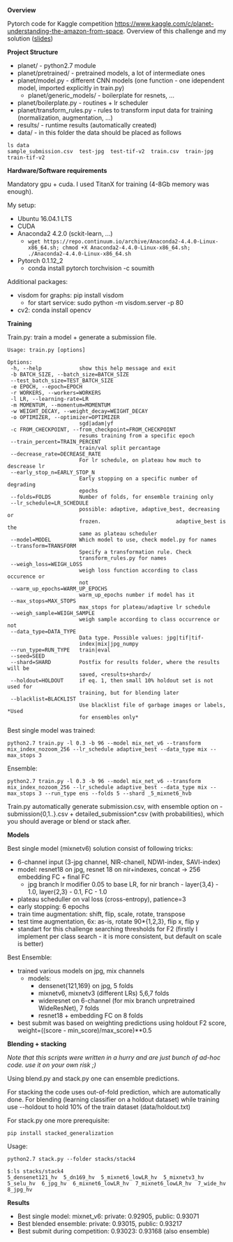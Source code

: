 
**Overview**

Pytorch code for Kaggle competition https://www.kaggle.com/c/planet-understanding-the-amazon-from-space.
Overview of this challenge and my solution ([slides](https://www.slideshare.net/Eduardyantov/kaggle-reviewplanet-understanding-the-amazon-from-space))

**Project Structure**

 * planet/ - python2.7 module
 * planet/pretrained/ - pretrained models, a lot of intermediate ones
 * planet/model.py - different CNN models (one function - one idependent model, imported explicitly in train.py)
   * planet/generic_models/ - boilerplate for resnets, ...
 * planet/boilerplate.py - routines + lr scheduler 
 * planet/transform_rules.py - rules to transform input data for training (normalization, augmentation, ...)
 * results/ - runtime results (automatically created)
 * data/ - in this folder the data should be placed as follows
 ```
 ls data
sample_submission.csv  test-jpg  test-tif-v2  train.csv  train-jpg  train-tif-v2
 ```
 
 **Hardware/Software requirements**
 
 Mandatory gpu + cuda. I used TitanX for training (4-8Gb memory was enough).
 
 My setup: 
  * Ubuntu 16.04.1 LTS
  * CUDA
  * Anaconda2 4.2.0 (sckit-learn, ...)
     * `wget https://repo.continuum.io/archive/Anaconda2-4.4.0-Linux-x86_64.sh; chmod +X Anaconda2-4.4.0-Linux-x86_64.sh; ./Anaconda2-4.4.0-Linux-x86_64.sh`
  * Pytorch 0.1.12_2
     *  conda install pytorch torchvision -c soumith
  
 Additional packages:
  * visdom for graphs: pip install visdom
    * for start service: sudo python -m visdom.server -p 80
  * cv2: conda install opencv
  
 
 **Training**
 
 Train.py: train a model + generate a submission file.
 
 ```
Usage: train.py [options]

Options:
  -h, --help            show this help message and exit
  -b BATCH_SIZE, --batch_size=BATCH_SIZE
  --test_batch_size=TEST_BATCH_SIZE
  -e EPOCH, --epoch=EPOCH
  -r WORKERS, --workers=WORKERS
  -l LR, --learning-rate=LR
  -m MOMENTUM, --momentum=MOMENTUM
  -w WEIGHT_DECAY, --weight_decay=WEIGHT_DECAY
  -o OPTIMIZER, --optimizer=OPTIMIZER
                        sgd|adam|yf
  -c FROM_CHECKPOINT, --from_checkpoint=FROM_CHECKPOINT
                        resums training from a specific epoch
  --train_percent=TRAIN_PERCENT
                        train/val split percantage
  --decrease_rate=DECREASE_RATE
                        For lr schedule, on plateau how much to descrease lr
  --early_stop_n=EARLY_STOP_N
                        Early stopping on a specific number of degrading
                        epochs
  --folds=FOLDS         Number of folds, for ensemble training only
  --lr_schedule=LR_SCHEDULE
                        possible: adaptive, adaptive_best, decreasing or
                        frozen.                        adaptive_best is the
                        same as plateau scheduler
  --model=MODEL         Which model to use, check model.py for names
  --transform=TRANSFORM
                        Specify a transformation rule. Check
                        transform_rules.py for names
  --weigh_loss=WEIGH_LOSS
                        weigh loss function according to class occurence or
                        not
  --warm_up_epochs=WARM_UP_EPOCHS
                        warm_up_epochs number if model has it
  --max_stops=MAX_STOPS
                        max_stops for plateau/adaptive lr schedule
  --weigh_sample=WEIGH_SAMPLE
                        weigh sample according to class occurrence or not
  --data_type=DATA_TYPE
                        Data type. Possible values: jpg|tif|tif-
                        index|mix|jpg_numpy
  --run_type=RUN_TYPE   train|eval
  --seed=SEED           
  --shard=SHARD         Postfix for results folder, where the results will be
                        saved, <results+shard>/
  --holdout=HOLDOUT     if eq. 1, then small 10% holdout set is not used for
                        training, but for blending later
  --blacklist=BLACKLIST
                        Use blacklist file of garbage images or labels, *Used
                        for ensembles only*
  ```
 
 Best single model was trained:
  
 `python2.7 train.py -l 0.3 -b 96 --model mix_net_v6 --transform mix_index_nozoom_256 --lr_schedule adaptive_best --data_type mix --max_stops 3 `


Ensemble:

`python2.7 train.py -l 0.3 -b 96 --model mix_net_v6 --transform mix_index_nozoom_256 --lr_schedule adaptive_best --data_type mix --max_stops 3 --run_type ens --folds 5 --shard _5_mixnet6_hvb`


Train.py automatically generate submission.csv, with ensemble option on - submission{0,1..}.csv + detailed_submission*.csv (with probabilities), which you should average or blend or stack after.

**Models**

Best single model (mixnetv6) solution consist of following tricks:
 * 6-channel input (3-jpg channel, NIR-chanell, NDWI-index, SAVI-index)
 * model: resnet18 on jpg, resnet 18 on nir+indexes, concat -> 256 embedding FC + final FC
   * jpg branch lr modifier 0.05 to base LR, for nir branch - layer{3,4} - 1.0, layer{2,3} - 0.1, FC - 1.0 
 * plateau scheduller on val loss (cross-entropy), patience=3
 * early stopping: 6 epochs
 * train time augmentation: shift, flip, scale, rotate, transpose
 * test time augmentation, 6x: as-is, rotate 90*{1,2,3}, flip x, flip y
 * standart for this challenge searching thresholds for F2 (firstly I implement per class search - it is more consistent, but default on scale is better)
 
Best Ensemble:
 * trained various models on jpg, mix channels
   * models: 
     * densenet{121,169} on jpg, 5 folds
     * mixnetv6, mixnetv3 (different LRs) 5,6,7 folds
     * wideresnet on 6-channel (for mix branch unpretrained WideResNet), 7 folds
     * resnet18 + embedding FC on 8 folds
 * best submit was based on weighting predictions using holdout F2 score, weight=((score - min_score)/max_score)**0.5

**Blending + stacking**

_Note that this scripts were written in a hurry and are just bunch of ad-hoc code. use it on your own risk ;)_


Using blend.py and stack.py one can ensemble predictions.
 
 For stacking the code uses out-of-fold prediction, which are automatically done.
 For blending (learning classifier on a holdout dataset) while training use --holdout to hold 10% of the train dataset (data/holdout.txt)

For stack.py one more prerequisite: 

`pip install stacked_generalization`

Usage:

`python2.7 stack.py --folder stacks/stack4`
```
$:ls stacks/stack4
5_densenet121_hv  5_dn169_hv  5_mixnet6_lowLR_hv  5_mixnetv3_hv  5_selu_hv  6_jpg_hv  6_mixnet6_lowLR_hv  7_mixnet6_lowLR_hv  7_wide_hv  8_jpg_hv
```

**Results**

 * Best single model: mixnet_v6: private: 0.92905, public: 0.93071
 * Best blended ensemble: private: 0.93015, public: 0.93217 
 * Best submit during competition: 0.93023: 0.93168 (also ensemble)


